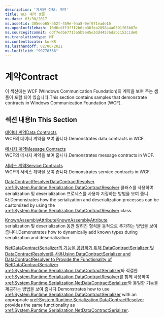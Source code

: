 ```yaml
---
description: '자세한 정보: 계약'
title: WCF 계약 샘플
ms.date: 03/30/2017
ms.assetid: 305eeb65-a52f-459e-9aa8-0ef071eade16
ms.openlocfilehash: 10d6cdff3fff2b6cb38fea2858a4a0591f65b07e
ms.sourcegitcommit: ddf7edb67715a5b9a45e3dd44536dabc153c1de0
ms.translationtype: MT
ms.contentlocale: ko-KR
ms.lasthandoff: 02/06/2021
ms.locfileid: "99778336"
---
```

# <a name="contract"></a><span data-ttu-id="6fcc2-103">계약</span><span class="sxs-lookup"><span data-stu-id="6fcc2-103">Contract</span></span>

<span data-ttu-id="6fcc2-104">이 섹션에는 WCF (Windows Communication Foundation)의 계약을 보여 주는 샘플이 포함 되어 있습니다.</span><span class="sxs-lookup"><span data-stu-id="6fcc2-104">This section contains samples that demonstrate contracts in Windows Communication Foundation (WCF).</span></span>  
  
## <a name="in-this-section"></a><span data-ttu-id="6fcc2-105">섹션 내용</span><span class="sxs-lookup"><span data-stu-id="6fcc2-105">In This Section</span></span>  

 [<span data-ttu-id="6fcc2-106">데이터 계약</span><span class="sxs-lookup"><span data-stu-id="6fcc2-106">Data Contracts</span></span>](data-contracts.md)  
 <span data-ttu-id="6fcc2-107">WCF의 데이터 계약을 보여 줍니다.</span><span class="sxs-lookup"><span data-stu-id="6fcc2-107">Demonstrates data contracts in WCF.</span></span>  
  
 [<span data-ttu-id="6fcc2-108">메시지 계약</span><span class="sxs-lookup"><span data-stu-id="6fcc2-108">Message Contracts</span></span>](message-contracts.md)  
 <span data-ttu-id="6fcc2-109">WCF의 메시지 계약을 보여 줍니다.</span><span class="sxs-lookup"><span data-stu-id="6fcc2-109">Demonstrates message contracts in WCF.</span></span>  
  
 [<span data-ttu-id="6fcc2-110">서비스 계약</span><span class="sxs-lookup"><span data-stu-id="6fcc2-110">Service Contracts</span></span>](service-contracts.md)  
 <span data-ttu-id="6fcc2-111">WCF의 서비스 계약을 보여 줍니다.</span><span class="sxs-lookup"><span data-stu-id="6fcc2-111">Demonstrates service contracts in WCF.</span></span>  
  
 [<span data-ttu-id="6fcc2-112">DataContractResolver</span><span class="sxs-lookup"><span data-stu-id="6fcc2-112">DataContractResolver</span></span>](datacontractresolver.md)  
 <span data-ttu-id="6fcc2-113"><xref:System.Runtime.Serialization.DataContractResolver> 클래스를 사용하여 serialization 및 deserialization 프로세스를 사용자 지정하는 방법을 보여 줍니다.</span><span class="sxs-lookup"><span data-stu-id="6fcc2-113">Demonstrates how the serialization and deserialization processes can be customized by using the <xref:System.Runtime.Serialization.DataContractResolver> class.</span></span>  
  
 [<span data-ttu-id="6fcc2-114">KnownAssemblyAttribute</span><span class="sxs-lookup"><span data-stu-id="6fcc2-114">KnownAssemblyAttribute</span></span>](knownassemblyattribute.md)  
 <span data-ttu-id="6fcc2-115">serialization 및 deserialization 동안 알려진 형식을 동적으로 추가하는 방법을 보여 줍니다.</span><span class="sxs-lookup"><span data-stu-id="6fcc2-115">Demonstrates how to dynamically add known types during serialization and deserialization.</span></span>  
  
 [<span data-ttu-id="6fcc2-116">NetDataContractSerializer의 기능을 공급하기 위해 DataContractSerializer 및 DataContractResolver를 사용</span><span class="sxs-lookup"><span data-stu-id="6fcc2-116">Using DataContractSerializer and DataContractResolver to Provide the Functionality of NetDataContractSerializer</span></span>](datacontractserializer-datacontractresolver-netdatacontractserializer.md)  
 <span data-ttu-id="6fcc2-117"><xref:System.Runtime.Serialization.DataContractSerializer>와 적절한 <xref:System.Runtime.Serialization.DataContractResolver>를 함께 사용하여 <xref:System.Runtime.Serialization.NetDataContractSerializer>와 동일한 기능을 제공하는 방법을 보여 줍니다.</span><span class="sxs-lookup"><span data-stu-id="6fcc2-117">Demonstrates how to use <xref:System.Runtime.Serialization.DataContractSerializer> with an appropriate <xref:System.Runtime.Serialization.DataContractResolver> provides the same functionality as <xref:System.Runtime.Serialization.NetDataContractSerializer>.</span></span>
